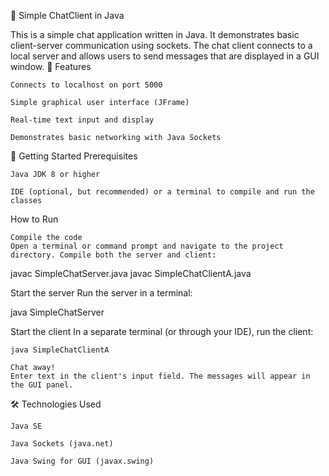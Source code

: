 💬 Simple ChatClient in Java

This is a simple chat application written in Java. It demonstrates basic client-server communication using sockets. The chat client connects to a local server and allows users to send messages that are displayed in a GUI window.
📌 Features

    Connects to localhost on port 5000

    Simple graphical user interface (JFrame)

    Real-time text input and display

    Demonstrates basic networking with Java Sockets

🚀 Getting Started
Prerequisites

    Java JDK 8 or higher

    IDE (optional, but recommended) or a terminal to compile and run the classes

How to Run

    Compile the code
    Open a terminal or command prompt and navigate to the project directory. Compile both the server and client:

javac SimpleChatServer.java
javac SimpleChatClientA.java

Start the server
Run the server in a terminal:

java SimpleChatServer

Start the client
In a separate terminal (or through your IDE), run the client:

    java SimpleChatClientA

    Chat away!
    Enter text in the client's input field. The messages will appear in the GUI panel.

🛠️ Technologies Used

    Java SE

    Java Sockets (java.net)

    Java Swing for GUI (javax.swing)
